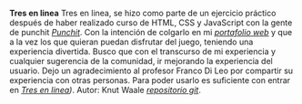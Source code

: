 **Tres en linea**
Tres en linea, se hizo como parte de un ejercicio práctico después de haber realizado curso de HTML, CSS y JavaScript con la gente de punchit *[Punchit](shop.punchit.com.ar)*. Con la intención de colgarlo en mi *[portafolio web](https://kwaale.github.io/)* y que a la vez los que quieran puedan disfrutar del juego, teniendo una experiencia divertida. Busco que con el transcurso de mi experiencia y cualquier sugerencia de la comunidad, ir mejorando la experiencia del usuario.
Dejo un agradecimiento al profesor Franco Di Leo por compartir su experiencia con otras personas.
Para poder usarlo es suficiente con entrar en *[Tres en linea](https://kwaale.github.io/TaTeTi/))*.
Autor: Knut Waale *[repositorio git](https://github.com/kwaale)*.